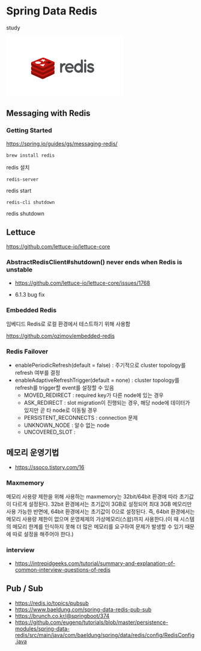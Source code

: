 # Spring Data Redis

study

![redis](/doc/redis_.png)


## Messaging with Redis

### Getting Started 

https://spring.io/guides/gs/messaging-redis/


```
brew install redis
```
redis 설치 
```
redis-server
```
redis start

```
redis-cli shutdown
```

redis shutdown


## Lettuce

https://github.com/lettuce-io/lettuce-core

### AbstractRedisClient#shutdown() never ends when Redis is unstable

- https://github.com/lettuce-io/lettuce-core/issues/1768

- 6.1.3 bug fix 




### Embedded Redis

임베디드 Redis로 로컬 환경에서 테스트하기 위해 사용함 

https://github.com/ozimov/embedded-redis

### Redis Failover
- enablePeriodicRefresh(default = false) : 주기적으로 cluster topology를 refresh 여부를 결정 
- enableAdaptiveRefreshTrigger(default = none) : cluster topology를 refresh를 trigger할 event를 설정할 수 있음 
  - MOVED_REDIRECT : required key가 다른 node에 있는 경우 
  - ASK_REDIRECT : slot migration이 진행되는 경우, 해당 node에 데이터가 있지만 곧 타 node로 이동될 경우 
  - PERSISTENT_RECONNECTS : connection 문제
  - UNKNOWN_NODE : 알수 없는 node
  - UNCOVERED_SLOT : 

## 메모리 운영기법

- https://ssoco.tistory.com/16

### Maxmemory

메모리 사용량 제한을 위해 사용하는 maxmemory는 32bit/64bit 환경에 따라 초기값이 다르게 설정된다. 32bit 환경에서는 초기값이 3GB로 설정되어 최대 3GB 메모리만 사용 가능한 반면에, 64bit 환경에서는 초기값이 0으로 설정된다. 즉, 64bit 환경에서는 메모리 사용량 제한이 없으며 운영체제의 가상메모리(스왑)까지 사용한다.(이 때 시스템의 메모리 한계를 인식하지 못해 더 많은 메모리를 요구하여 문제가 발생할 수 있기 때문에 따로 설정을 해주어야 한다.)


### interview 

- https://intrepidgeeks.com/tutorial/summary-and-explanation-of-common-interview-questions-of-redis

## Pub / Sub

- https://redis.io/topics/pubsub
- https://www.baeldung.com/spring-data-redis-pub-sub
- https://brunch.co.kr/@springboot/374
- https://github.com/eugenp/tutorials/blob/master/persistence-modules/spring-data-redis/src/main/java/com/baeldung/spring/data/redis/config/RedisConfig.java